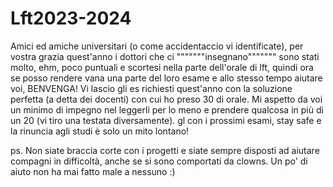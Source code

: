 # Lft2023-2024
Amici ed amiche universitari (o come accidentaccio vi identificate), per vostra grazia quest'anno i dottori che ci """""""insegnano""""""" sono stati molto, ehm, poco puntuali e scortesi nella parte dell'orale di lft, quindi ora se posso rendere vana una parte del loro esame e allo stesso tempo aiutare voi, BENVENGA!
Vi lascio gli es richiesti quest'anno con la soluzione perfetta (a detta dei docenti) con cui ho preso 30 di orale. Mi aspetto da voi un minimo di impegno nel leggerli per lo meno e prendere qualcosa in più di un 20 (vi tiro una testata diversamente).
gl con i prossimi esami, stay safe e la rinuncia agli studi è solo un mito lontano!

ps.
Non siate braccia corte con i progetti e siate sempre disposti ad aiutare compagni in difficoltà, anche se si sono comportati da clowns. Un po' di aiuto non ha mai fatto male a nessuno :)
